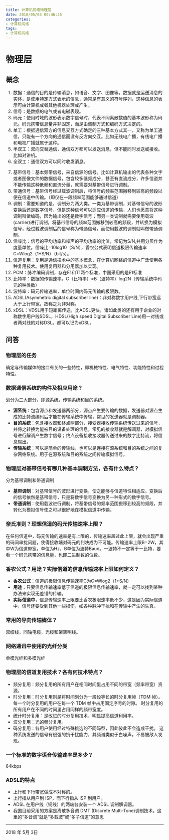 ```yaml
---
title: 计算机网络物理层
date: 2018/05/03 00:46:25
categories:
- 计算机网络
tags:
- 计算机网络
---
```


# 物理层

## 概念

1. 数据：通信的目的是传输消息，如语音、文字、图像等。数据就是运送消息的实体，是使用特定方式表示的信息，通常是有意义的符号序列，这种信息的表示可由计算机或者其他机器处理或产生。
2. 信号：是数据的电气或者电磁表现。
3. 码元：使用时域的波形表示数字信号时，代表不同离散数值的基本波形称为码元。码元携带信息量并非固定，而是由调制方式和编码方式决定的。
4. 单工：根据通信双方的信息交互方式确定的三种基本方式其一，又称为单工通信，只能有一个方向的通信而没有反方向交互。比如无线电广播，有线电广播和电视广播就属于这种。
5. 半双工：双向交替通信，通信双方都可以发送消息，但不能同时发送或接收。比如对讲机。
6. 全双工：通信双方可以同时收发消息。
<!-- more -->
7. 基带信号：基本频带信号，来自信源的信号。比如计算机输出的代表各种文字或者图像文件的数据信号，包含较多低频成分，甚至有直流成分，许多信道并不能传输这种低频和直流分量，就需要对基带信号进行调制。
8. 带通信号：基带信号经过载波调制后，将信号的频率范围搬移到较高的频段以便在信道中传输。（即仅在一段频率范围能够通过信道）
9. 调制：需要知道的是，调制分为两大类。一类为基带调制，对基带信号的波形变换后还是数字信号，但是这种信号可以适应信道的传输，人们也愿意将这种调制叫做编码，因为输出的还是数字信号；而另一类调制就需要使用载波(carrier)进行调制，将基带信号的频率范围搬移到较高的频段，并转换为模拟信号，经过载波调制后的信号称为带通信号，而使用载波的调制就叫做带通调制。
10. 信噪比：信号的平均功率和噪声的平均功率的比值，常记为S/N,并用分贝作为度量单位。信噪比=10log10（S/N），香农公式表明信道极限传输速率C=Wlog2（1+S/N）（bit/s）。
11. 信道复用：复用是通信技术中的基本概念，在计算机网络的信道中广泛使用各种复用技术。使用复用器和分用器加以实现。
12. PCM：脉冲编码调制，存在E1和T1两个标准，中国采用的是E1标准
13. 比特率：数据的传输速率。C（比特率）=B（波特率）log2N（传输系统中码元的种类数）
14. 波特率：码元传输速率，单位时间内码元传输的极限数。
15. ADSL(Asymmetric digital subscriber line)：非对称数字用户线,下行带宽远大于上行带宽，故称之为非对称。
16. xDSL：VDSL用于短距离传送，比ADSL更快，诸如此类的还有用于企业的对称数字用户线SDSL，HDSL(High speed Digital Subscriber Line)用一对线或者两对线的对称DSL。都可以记为xDSL。

## 问答

### 物理层的任务

确定与传输媒体的接口有关的一些特性，即机械特性、电气特性、功能特性和过程特性。

### 数据通信系统的构件及相应用途？

划分为三大部分，即源系统，传输系统和目的系统。

- **源系统**：包含源点和发送器两部分，源点产生要传输的数据，发送器对源点生成的比特流编码后才能在传输系统中传输，常见的发送器就是调制器。
- **目的系统**：包含接收器和终点两部分，接受器接收传输系统传送过来的信号，并将之转换为能被目的设备处理的信息，常见的接收器就是解调器，对模拟信号进行解调产生数字信号；终点设备接收接收器传送过来的数字比特流，将信息输出。
- **传输系统**：可以是简单的传输线，也可以是连接在源系统和目的系统之间的复杂网络系统。用于在源系统和目的系统之间传输模拟信号。

### 物理层对基带信号有哪几种基本调制方法，各有什么特点？

分为基带调制和带通调制

- **基带调制**：对基带信号的波形进行变换，使之能够与信道特性相适应，变换后的信号依然是基带信号，只是将数字信号变换为另一种形式的数字信号。
- **带通调制**：使用载波进行调制，将基带信号的频率范围搬移到较高的频段，并转化为模拟信号使之可以很好地在模拟信道中传输。

### 奈氏准则？理想信道的码元传输速率上限？

在任何信道中，码元传输的速率是有上限的，传输速率超过此上限，就会出现严重的码间串扰问题，使得接收端对码元的判决成为不可能。传输速率上限B=2W，其中W为信道带宽，单位为Hz，B单位为波特Baud。一波特不一定等于一比特，要看一个码元携带的信息量，也即二进制数的位数。

### 香农公式？用途？实际信道的信息传输速率上限如何定义？

- **香农公式**：信道的极限信息传输速率C为C=Wlog2（1+S/N）
- **用途**：只要信息传输速率低于信道的极限信息传输速率，就一定可以找到某种办法来实现无差错的传输。
- **实际信道中**，信息传输速率上限要比香农极限速率低不少，这是因为实际信道中，信号还要受到其他一些损伤，如各种脉冲干扰和在传输中产生的失真。

### 常用的导向传输媒体？

双绞线，同轴电缆，光缆和架空明线。

### 网络通讯中使用的光纤分类

单模光纤和多模光纤

### 物理层的信道复用技术？各有何技术特点？

- 频分复用：频分复用的所有用户在相同时间里占用不同的带宽（频率带宽）资源。
- 时分复用：时分复用则是将时间划分为一段段等长的时分复用帧（TDM 帧）。每一个时分复用的用户在每一个 TDM 帧中占用固定序号的时隙。
时分复用的所有用户在不同的时间里占用同样的频带宽度。
- 统计时分复用：是改进的时分复用技术，明显提高信道利用率。
- 波分复用：光的频分复用。
- 码分复用：各用户使用经过特殊挑选的不同码型，因此彼此不会造成干扰。
这种系统发送的信号有很强的抗干扰能力，其频谱类似于白噪声，不易被敌人发现。

### 一个标准的数字语音传输速率是多少？

64kbps

### ADSL的特点

- 上行和下行带宽做成不对称的。
- 上行指从用户到 ISP，而下行指从 ISP 到用户。
- ADSL 在用户线（铜线）的两端各安装一个 ADSL 调制解调器。
- 我国目前采用的方案是离散多音调 DMT (Discrete Multi-Tone)调制技术。这里的“多音调”就是“多载波”或“多子信道”的意思


****
2018 年 5月 3日
